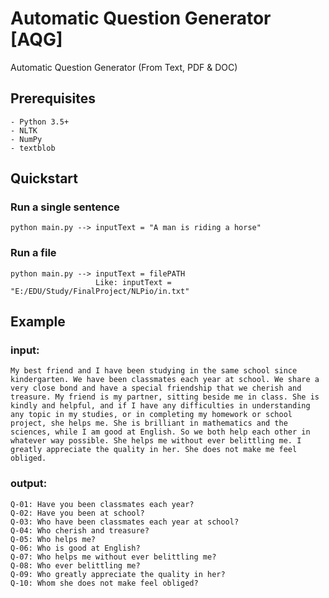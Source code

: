 # Automatic Question Generator [AQG]
Automatic Question Generator (From Text, PDF &amp; DOC)


Prerequisites
-------------
```
- Python 3.5+
- NLTK
- NumPy
- textblob
```

## Quickstart
### Run a single sentence
```
python main.py --> inputText = "A man is riding a horse"
```

### Run a file
```
python main.py --> inputText = filePATH
                   Like: inputText = "E:/EDU/Study/FinalProject/NLPio/in.txt"
```


## Example
### input:
```
My best friend and I have been studying in the same school since kindergarten. We have been classmates each year at school. We share a very close bond and have a special friendship that we cherish and treasure. My friend is my partner, sitting beside me in class. She is kindly and helpful, and if I have any difficulties in understanding any topic in my studies, or in completing my homework or school project, she helps me. She is brilliant in mathematics and the sciences, while I am good at English. So we both help each other in whatever way possible. She helps me without ever belittling me. I greatly appreciate the quality in her. She does not make me feel obliged.
```

### output:
```
Q-01: Have you been classmates each year?
Q-02: Have you been at school?
Q-03: Who have been classmates each year at school?
Q-04: Who cherish and treasure?
Q-05: Who helps me?
Q-06: Who is good at English?
Q-07: Who helps me without ever belittling me?
Q-08: Who ever belittling me?
Q-09: Who greatly appreciate the quality in her?
Q-10: Whom she does not make feel obliged?
```
